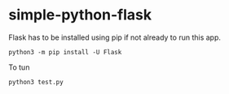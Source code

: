 # simple-python-flask

Flask has to be installed using pip if not already to run this app.
```
python3 -m pip install -U Flask
```

To tun
```
python3 test.py
```
